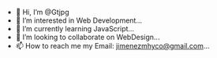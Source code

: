 - 👋 Hi, I’m @Gtjpg
- 👀 I’m interested in Web Development...
- 🌱 I’m currently learning JavaScript...
- 💞️ I’m looking to collaborate on WebDesign...
- 📫 How to reach me my Email: jimenezmhyco@gmail.com...

<!---
Gtjpg/Gtjpg is a ✨ special ✨ repository because its `README.md` (this file) appears on your GitHub profile.
You can click the Preview link to take a look at your changes.
--->
